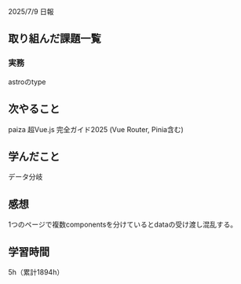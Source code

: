 2025/7/9 日報
## 取り組んだ課題一覧


### 実務
astroのtype


## 次やること
paiza
超Vue.js 完全ガイド2025 (Vue Router, Pinia含む)


## 学んだこと
データ分岐


## 感想
1つのページで複数componentsを分けているとdataの受け渡し混乱する。


## 学習時間
5h（累計1894h）
